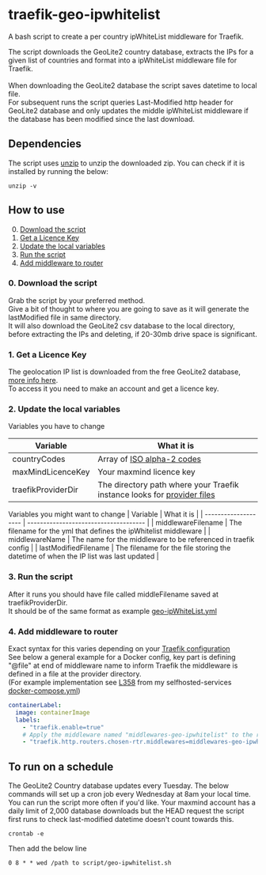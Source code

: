 # traefik-geo-ipwhitelist
A bash script to create a per country ipWhiteList middleware for Traefik.</br>

The script downloads the GeoLite2 country database, extracts the IPs for a given list of countries and format into a ipWhiteList middleware file for Traefik.</br>
</br>
When downloading the GeoLite2 database the script saves datetime to local file.</br>
For subsequent runs the script queries Last-Modified http header for GeoLite2 database and only updates the middle ipWhiteList middleware if the database has been modified since the last download. 

## Dependencies
The script uses [unzip](https://manpages.ubuntu.com/manpages/focal/man1/unzip.1.html) to unzip the downloaded zip.
You can check if it is installed by running the below:
```
unzip -v
```

## How to use
0. [Download the script](#0-download-the-script)
1. [Get a Licence Key](#1-get-a-licence-key) 
2. [Update the local variables](#2-update-the-local-variables)
3. [Run the script](#3-run-the-script)
4. [Add middleware to router](#4-add-middleware-to-router)

### 0. Download the script
Grab the script by your preferred method.</br>
Give a bit of thought to where you are going to save as it will generate the lastModified file in same directory.</br>
It will also download the GeoLite2 csv database to the local directory, before extracting the IPs and deleting, if 20-30mb drive space is significant.

### 1. Get a Licence Key
The geolocation IP list is downloaded from the free GeoLite2 database, [more info here](https://dev.maxmind.com/geoip/geolite2-free-geolocation-data).</br> To access it you need to make an account and get a licence key.

### 2. Update the local variables
Variables you have to change

| Variable           | What it is                            |
| ------------------ | ------------------------------------- |
| countryCodes       | Array of [ISO alpha-2 codes]( https://en.wikipedia.org/wiki/ISO_3166-1_alpha-2#Officially_assigned_code_elements)         |
| maxMindLicenceKey  | Your maxmind licence key              |
| traefikProviderDir | The directory path where your Traefik instance looks for [provider files](https://doc.traefik.io/traefik/providers/file/) |

Variables you might want to change
| Variable             | What it is                            |
| -------------------- | ------------------------------------- |
| middlewareFilename   | The filename for the yml that defines the ipWhitelist middleware |
| middlewareName  | The name for the middleware to be referenced in traefik config        |
| lastModifiedFilename | The filename for the file storing the datetime of when the IP list was last updated |

### 3. Run the script
After it runs you should have file called middleFilename saved at traefikProviderDir.</br>
It should be of the same format as example [geo-ipWhiteList.yml](geo-ipwhitelist.yml)

### 4. Add middleware to router
Exact syntax for this varies depending on your [Traefik configuration](https://doc.traefik.io/traefik/middlewares/overview/)</br>
See below a general example for a Docker config, key part is defining "@file" at end of middleware name to inform Traefik the middleware is defined in a file at the provider directory.</br> 
(For example implementation see [L358](https://github.com/mpdcampbell/selfhosted-services/blob/main/docker-compose-traefik.yml#L358) from my selfhosted-services [docker-compose.yml](https://github.com/mpdcampbell/selfhosted-services/blob/main/docker-compose-traefik.yml))

```yml
containerLabel:
  image: containerImage
  labels:
    - "traefik.enable=true"
    # Apply the middleware named "middlewares-geo-ipwhitelist" to the router named "chosen-rtr"
    - "traefik.http.routers.chosen-rtr.middlewares=middlewares-geo-ipwhitelist@file"
```

## To run on a schedule
The GeoLite2 Country database updates every Tuesday. The below commands will set up a cron job every Wednesday at 8am your local time.
You can run the script more often if you'd like. Your maxmind account has a daily limit of 2,000 database downloads but the HEAD request the script first runs to check last-modified datetime doesn't count towards this.

```
crontab -e
```
Then add the below line
```
0 8 * * wed /path to script/geo-ipwhitelist.sh
```
